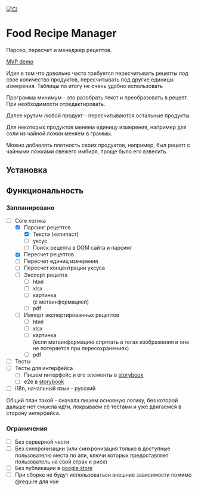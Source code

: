 [![CI](https://github.com/Apkawa/food_recipe_manager/actions/workflows/ci.yml/badge.svg)](https://github.com/Apkawa/food_recipe_manager/actions/workflows/ci.yml)

# Food Recipe Manager

Парсер, пересчет и менеджер рецептов.

[MVP demo](https://apkawa.github.io/food_recipe_manager/master/)

Идея в том что довольно часто требуется пересчитывать рецепты под свое количество продуктов,
пересчитывать под другие единицы измерения.
Таблицы по итогу не очень удобно использовать

Программа минимум - это разобрать текст и преобразовать в рецепт.
При необходимости отредактировать.

Далее крутим любой продукт - пересчитываются остальные продукты.

Для некоторых продуктов меняем единицу измерения, например для соли из чайной ложки меняем в граммы.

Можно добавлять плотность своих продуктов,
например, был рецепт с чайными ложками свежего имбиря, проще было его взвесить.

## Установка

## Функциональность

### Запланировано

- [ ] Core логика
  - [x] Парсинг рецептов
    - [x] Текста (копипаст)
    - [ ] уксус
    - [ ] Поиск рецепта в DOM сайта и парсинг
  - [x] Пересчет рецептов
  - [ ] Пересчет единиц измерения
  - [ ] Пересчет концентрации уксуса
  - [ ] Экспорт рецепта
    - [ ] html
    - [ ] xlsx
    - [ ] картинка \
           (с метаинформацией)
    - [ ] pdf
  - [ ] Импорт экспортированных рецептов
    - [ ] html
    - [ ] xlsx
    - [ ] картинка \
           (если метаинформацию спрятать в тегах изображения и она не потеряется при пересохранениях)
    - [ ] pdf
- [ ] Тесты
- [ ] Тесты для интерфейса
  - [ ] Пишем интерфейс и его элементы в [storybook](https://storybook.js.org/docs/vue/get-started/introduction)
  - [ ] e2e в [storybook](https://storybook.js.org/docs/vue/writing-tests/introduction)
- [ ] i18n, начальный язык - русский

Общий план такой - сначала пишем основную логику, без которой дальше нет смысла идти,
покрываем её тестами и уже двигаемся в сторону интерфейса.

### Ограничения

- [ ] Без серверной части
- [ ] Без синхронизации (или синхронизация только в доступные пользователю места по апи,
      ключи которых предоставляет пользователь на свой страх и риск)
- [ ] Без публикации в [google store](https://chrome.google.com/webstore/category/extensions?hl=ru)
- [ ] При сборке не будут использоваться внешние зависимости помимо @require для vue
